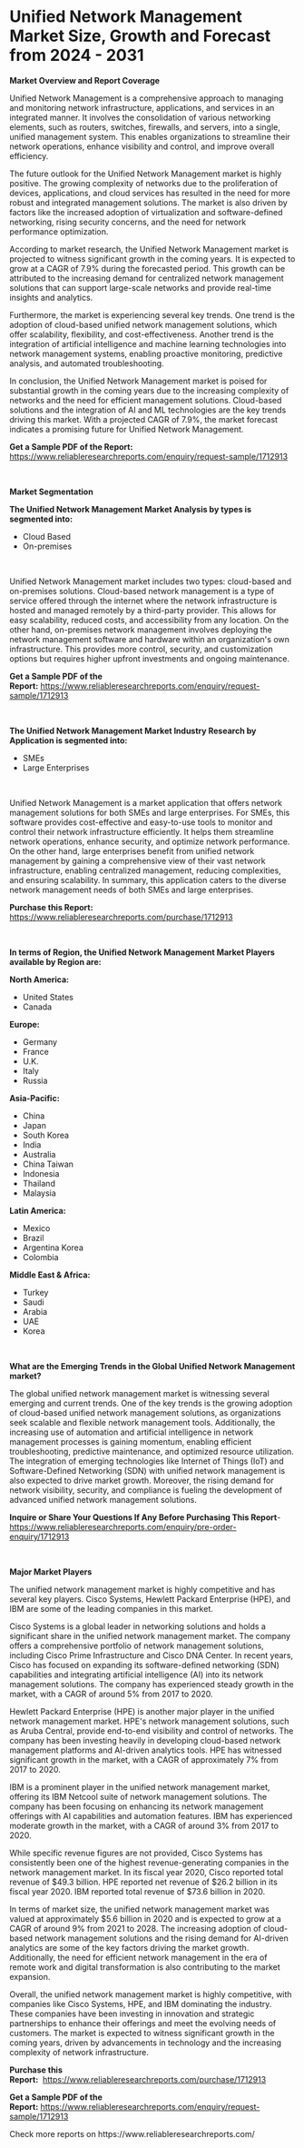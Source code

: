 <p><h1>Unified Network Management Market Size, Growth and Forecast from 2024 - 2031</h1></p><p><strong>Market Overview and Report Coverage</strong></p>
<p><p>Unified Network Management is a comprehensive approach to managing and monitoring network infrastructure, applications, and services in an integrated manner. It involves the consolidation of various networking elements, such as routers, switches, firewalls, and servers, into a single, unified management system. This enables organizations to streamline their network operations, enhance visibility and control, and improve overall efficiency.</p><p>The future outlook for the Unified Network Management market is highly positive. The growing complexity of networks due to the proliferation of devices, applications, and cloud services has resulted in the need for more robust and integrated management solutions. The market is also driven by factors like the increased adoption of virtualization and software-defined networking, rising security concerns, and the need for network performance optimization.</p><p>According to market research, the Unified Network Management market is projected to witness significant growth in the coming years. It is expected to grow at a CAGR of 7.9% during the forecasted period. This growth can be attributed to the increasing demand for centralized network management solutions that can support large-scale networks and provide real-time insights and analytics.</p><p>Furthermore, the market is experiencing several key trends. One trend is the adoption of cloud-based unified network management solutions, which offer scalability, flexibility, and cost-effectiveness. Another trend is the integration of artificial intelligence and machine learning technologies into network management systems, enabling proactive monitoring, predictive analysis, and automated troubleshooting.</p><p>In conclusion, the Unified Network Management market is poised for substantial growth in the coming years due to the increasing complexity of networks and the need for efficient management solutions. Cloud-based solutions and the integration of AI and ML technologies are the key trends driving this market. With a projected CAGR of 7.9%, the market forecast indicates a promising future for Unified Network Management.</p></p>
<p><strong>Get a Sample PDF of the Report:</strong> <a href="https://www.reliableresearchreports.com/enquiry/request-sample/1712913">https://www.reliableresearchreports.com/enquiry/request-sample/1712913</a></p>
<p>&nbsp;</p>
<p><strong>Market Segmentation</strong></p>
<p><strong>The Unified Network Management Market Analysis by types is segmented into:</strong></p>
<p><ul><li>Cloud Based</li><li>On-premises</li></ul></p>
<p>&nbsp;</p>
<p><p>Unified Network Management market includes two types: cloud-based and on-premises solutions. Cloud-based network management is a type of service offered through the internet where the network infrastructure is hosted and managed remotely by a third-party provider. This allows for easy scalability, reduced costs, and accessibility from any location. On the other hand, on-premises network management involves deploying the network management software and hardware within an organization's own infrastructure. This provides more control, security, and customization options but requires higher upfront investments and ongoing maintenance.</p></p>
<p><strong>Get a Sample PDF of the Report:</strong>&nbsp;<a href="https://www.reliableresearchreports.com/enquiry/request-sample/1712913">https://www.reliableresearchreports.com/enquiry/request-sample/1712913</a></p>
<p>&nbsp;</p>
<p><strong>The Unified Network Management Market Industry Research by Application is segmented into:</strong></p>
<p><ul><li>SMEs</li><li>Large Enterprises</li></ul></p>
<p>&nbsp;</p>
<p><p>Unified Network Management is a market application that offers network management solutions for both SMEs and large enterprises. For SMEs, this software provides cost-effective and easy-to-use tools to monitor and control their network infrastructure efficiently. It helps them streamline network operations, enhance security, and optimize network performance. On the other hand, large enterprises benefit from unified network management by gaining a comprehensive view of their vast network infrastructure, enabling centralized management, reducing complexities, and ensuring scalability. In summary, this application caters to the diverse network management needs of both SMEs and large enterprises.</p></p>
<p><strong>Purchase this Report:</strong>&nbsp; <a href="https://www.reliableresearchreports.com/purchase/1712913">https://www.reliableresearchreports.com/purchase/1712913</a></p>
<p>&nbsp;</p>
<p><strong>In terms of Region, the Unified Network Management Market Players available by Region are:</strong></p>
<p>
    <p> <strong> North America: </strong>
        <ul>
            <li>United States</li>
            <li>Canada</li>
        </ul>
        </p> 
    <p> <strong> Europe: </strong>
        <ul>
            <li>Germany</li>
            <li>France</li>
            <li>U.K.</li>
            <li>Italy</li>
            <li>Russia</li>
        </ul>
        </p> 
    <p> <strong> Asia-Pacific: </strong>
        <ul>
            <li>China</li>
            <li>Japan</li>
            <li>South Korea</li>
            <li>India</li>
            <li>Australia</li>
            <li>China Taiwan</li>
            <li>Indonesia</li>
            <li>Thailand</li>
            <li>Malaysia</li>
        </ul>
        </p> 
    <p> <strong> Latin America: </strong>
        <ul>
            <li>Mexico</li>
            <li>Brazil</li>
            <li>Argentina Korea</li>
            <li>Colombia</li>
        </ul>
        </p> 
    <p> <strong> Middle East & Africa: </strong>
        <ul>
            <li>Turkey</li>
            <li>Saudi</li>
            <li>Arabia</li>
            <li>UAE</li>
            <li>Korea</li>
        </ul>
    </p>
    </p>
<p>&nbsp;</p>
<p><strong>What are the Emerging Trends in the Global Unified Network Management market?</strong></p>
<p><p>The global unified network management market is witnessing several emerging and current trends. One of the key trends is the growing adoption of cloud-based unified network management solutions, as organizations seek scalable and flexible network management tools. Additionally, the increasing use of automation and artificial intelligence in network management processes is gaining momentum, enabling efficient troubleshooting, predictive maintenance, and optimized resource utilization. The integration of emerging technologies like Internet of Things (IoT) and Software-Defined Networking (SDN) with unified network management is also expected to drive market growth. Moreover, the rising demand for network visibility, security, and compliance is fueling the development of advanced unified network management solutions.</p></p>
<p><strong>Inquire or Share Your Questions If Any Before Purchasing This Report</strong>- <a href="https://www.reliableresearchreports.com/enquiry/pre-order-enquiry/1712913">https://www.reliableresearchreports.com/enquiry/pre-order-enquiry/1712913</a></p>
<p>&nbsp;</p>
<p><strong>Major Market Players</strong></p>
<p><p>The unified network management market is highly competitive and has several key players. Cisco Systems, Hewlett Packard Enterprise (HPE), and IBM are some of the leading companies in this market.</p><p>Cisco Systems is a global leader in networking solutions and holds a significant share in the unified network management market. The company offers a comprehensive portfolio of network management solutions, including Cisco Prime Infrastructure and Cisco DNA Center. In recent years, Cisco has focused on expanding its software-defined networking (SDN) capabilities and integrating artificial intelligence (AI) into its network management solutions. The company has experienced steady growth in the market, with a CAGR of around 5% from 2017 to 2020.</p><p>Hewlett Packard Enterprise (HPE) is another major player in the unified network management market. HPE's network management solutions, such as Aruba Central, provide end-to-end visibility and control of networks. The company has been investing heavily in developing cloud-based network management platforms and AI-driven analytics tools. HPE has witnessed significant growth in the market, with a CAGR of approximately 7% from 2017 to 2020.</p><p>IBM is a prominent player in the unified network management market, offering its IBM Netcool suite of network management solutions. The company has been focusing on enhancing its network management offerings with AI capabilities and automation features. IBM has experienced moderate growth in the market, with a CAGR of around 3% from 2017 to 2020.</p><p>While specific revenue figures are not provided, Cisco Systems has consistently been one of the highest revenue-generating companies in the network management market. In its fiscal year 2020, Cisco reported total revenue of $49.3 billion. HPE reported net revenue of $26.2 billion in its fiscal year 2020. IBM reported total revenue of $73.6 billion in 2020.</p><p>In terms of market size, the unified network management market was valued at approximately $5.6 billion in 2020 and is expected to grow at a CAGR of around 9% from 2021 to 2028. The increasing adoption of cloud-based network management solutions and the rising demand for AI-driven analytics are some of the key factors driving the market growth. Additionally, the need for efficient network management in the era of remote work and digital transformation is also contributing to the market expansion.</p><p>Overall, the unified network management market is highly competitive, with companies like Cisco Systems, HPE, and IBM dominating the industry. These companies have been investing in innovation and strategic partnerships to enhance their offerings and meet the evolving needs of customers. The market is expected to witness significant growth in the coming years, driven by advancements in technology and the increasing complexity of network infrastructure.</p></p>
<p><strong>Purchase this Report:</strong>&nbsp;&nbsp;<a href="https://www.reliableresearchreports.com/purchase/1712913">https://www.reliableresearchreports.com/purchase/1712913</a></p>
<p></p>
<p><strong>Get a Sample PDF of the Report:</strong>&nbsp;<a href="https://www.reliableresearchreports.com/enquiry/request-sample/1712913">https://www.reliableresearchreports.com/enquiry/request-sample/1712913</a></p>
<p>Check more reports on https://www.reliableresearchreports.com/</p>